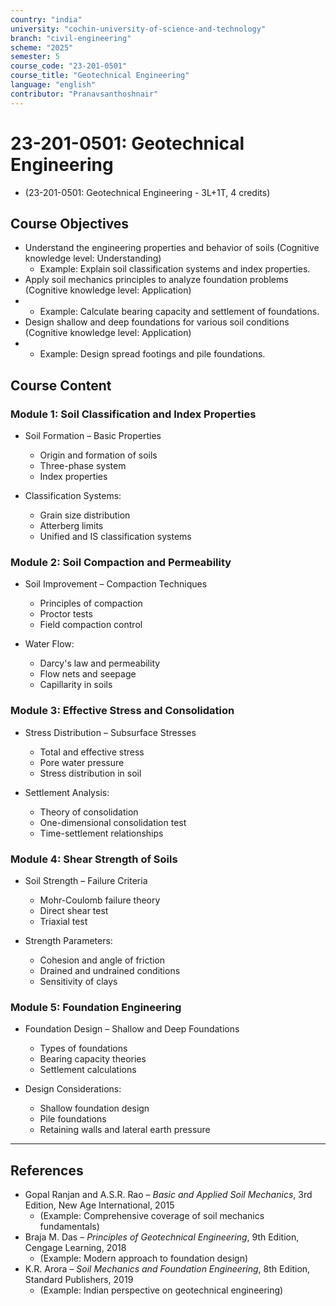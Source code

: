 ```yaml
---
country: "india"
university: "cochin-university-of-science-and-technology"
branch: "civil-engineering"
scheme: "2025"
semester: 5
course_code: "23-201-0501"
course_title: "Geotechnical Engineering"
language: "english"
contributor: "Pranavsanthoshnair"
---
```


# 23-201-0501: Geotechnical Engineering 
  - (23-201-0501: Geotechnical Engineering - 3L+1T, 4 credits)

## Course Objectives

* Understand the engineering properties and behavior of soils (Cognitive knowledge level: Understanding)
    - Example: Explain soil classification systems and index properties.  
* Apply soil mechanics principles to analyze foundation problems (Cognitive knowledge level: Application)
*   - Example: Calculate bearing capacity and settlement of foundations.  
* Design shallow and deep foundations for various soil conditions (Cognitive knowledge level: Application)
*   - Example: Design spread footings and pile foundations.  

## Course Content

### Module 1: Soil Classification and Index Properties

* Soil Formation – Basic Properties  
  - Origin and formation of soils
  - Three-phase system
  - Index properties

* Classification Systems:  
  - Grain size distribution
  - Atterberg limits
  - Unified and IS classification systems

### Module 2: Soil Compaction and Permeability

* Soil Improvement – Compaction Techniques  
  - Principles of compaction
  - Proctor tests
  - Field compaction control

* Water Flow:  
  - Darcy's law and permeability
  - Flow nets and seepage
  - Capillarity in soils

### Module 3: Effective Stress and Consolidation

* Stress Distribution – Subsurface Stresses  
  - Total and effective stress
  - Pore water pressure
  - Stress distribution in soil

* Settlement Analysis:  
  - Theory of consolidation
  - One-dimensional consolidation test
  - Time-settlement relationships

### Module 4: Shear Strength of Soils

* Soil Strength – Failure Criteria  
  - Mohr-Coulomb failure theory
  - Direct shear test
  - Triaxial test

* Strength Parameters:  
  - Cohesion and angle of friction
  - Drained and undrained conditions
  - Sensitivity of clays

### Module 5: Foundation Engineering

* Foundation Design – Shallow and Deep Foundations  
  - Types of foundations
  - Bearing capacity theories
  - Settlement calculations

* Design Considerations:  
  - Shallow foundation design
  - Pile foundations
  - Retaining walls and lateral earth pressure

---

## References

* Gopal Ranjan and A.S.R. Rao – *Basic and Applied Soil Mechanics*, 3rd Edition, New Age International, 2015
    - (Example: Comprehensive coverage of soil mechanics fundamentals)  
* Braja M. Das – *Principles of Geotechnical Engineering*, 9th Edition, Cengage Learning, 2018
    - (Example: Modern approach to foundation design)  
* K.R. Arora – *Soil Mechanics and Foundation Engineering*, 8th Edition, Standard Publishers, 2019
    - (Example: Indian perspective on geotechnical engineering)  
